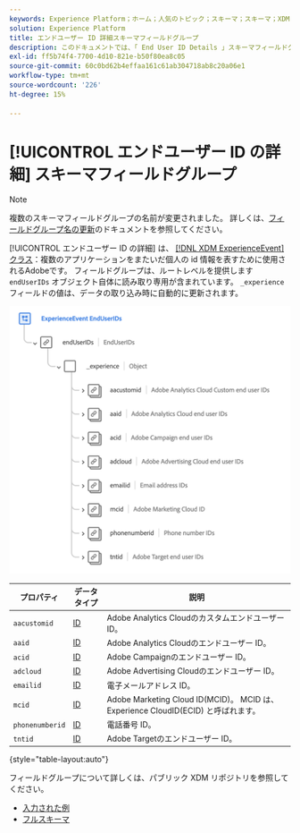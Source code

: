 ```yaml
---
keywords: Experience Platform；ホーム；人気のトピック；スキーマ；スキーマ；XDM;ExperienceEvent；フィールド；スキーマ；スキーマ；スキーマデザイン；スキーマグループ；フィールドグループ；enduserids;end-user;end user;ids;
solution: Experience Platform
title: エンドユーザー ID 詳細スキーマフィールドグループ
description: このドキュメントでは、「 End User ID Details 」スキーマフィールドグループの概要を説明します。
exl-id: ff5b74f4-7700-4d10-821e-b50f80ea8c05
source-git-commit: 60c0bd62b4effaa161c61ab304718ab8c20a06e1
workflow-type: tm+mt
source-wordcount: '226'
ht-degree: 15%

---
```



# [!UICONTROL エンドユーザー ID の詳細] スキーマフィールドグループ

>[!NOTE]
>
>複数のスキーマフィールドグループの名前が変更されました。 詳しくは、[フィールドグループ名の更新](../name-updates.md)のドキュメントを参照してください。

[!UICONTROL エンドユーザー ID の詳細] は、 [[!DNL XDM ExperienceEvent] クラス](../../classes/experienceevent.md)：複数のアプリケーションをまたいだ個人の id 情報を表すために使用されるAdobeです。 フィールドグループは、ルートレベルを提供します `endUserIDs` オブジェクト自体に読み取り専用が含まれています。 `_experience` フィールドの値は、データの取り込み時に自動的に更新されます。

<img src="../../images/field-groups/enduserids.png" width="700" /><br />

| プロパティ | データタイプ | 説明 |
| --- | --- | --- |
| `aacustomid` | [ID](../../data-types/identity.md) | Adobe Analytics Cloudのカスタムエンドユーザー ID。 |
| `aaid` | [ID](../../data-types/identity.md) | Adobe Analytics Cloudのエンドユーザー ID。 |
| `acid` | [ID](../../data-types/identity.md) | Adobe Campaignのエンドユーザー ID。 |
| `adcloud` | [ID](../../data-types/identity.md) | Adobe Advertising Cloudのエンドユーザー ID。 |
| `emailid` | [ID](../../data-types/identity.md) | 電子メールアドレス ID。 |
| `mcid` | [ID](../../data-types/identity.md) | Adobe Marketing Cloud ID(MCID)。 MCID は、Experience CloudID(ECID) と呼ばれます。 |
| `phonenumberid` | [ID](../../data-types/identity.md) | 電話番号 ID。 |
| `tntid` | [ID](../../data-types/identity.md) | Adobe Targetのエンドユーザー ID。 |

{style=&quot;table-layout:auto&quot;}

フィールドグループについて詳しくは、パブリック XDM リポジトリを参照してください。

* [入力された例](https://github.com/adobe/xdm/blob/master/components/fieldgroups/experience-event/experienceevent-enduserids.example.1.json)
* [フルスキーマ](https://github.com/adobe/xdm/blob/master/components/fieldgroups/experience-event/experienceevent-enduserids.schema.json)
